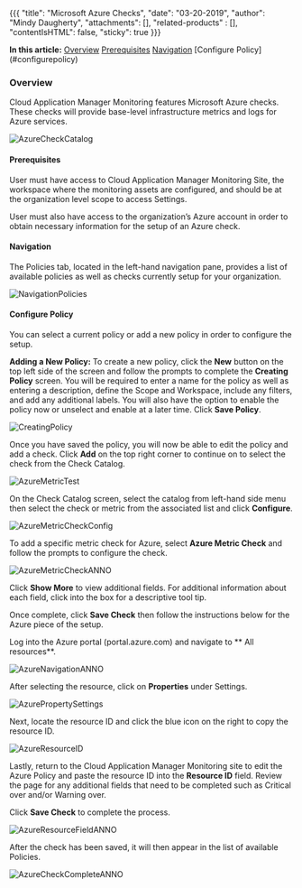 {{{
  "title": "Microsoft Azure Checks",
  "date": "03-20-2019",
  "author": "Mindy Daugherty",
  "attachments": [],
  "related-products" : [],
  "contentIsHTML": false,
  "sticky": true
}}}


**In this article:**
[Overview](#overview)
[Prerequisites](#prerequisites)
[Navigation](#navigation)
[Configure Policy] (#configurepolicy)


### Overview
Cloud Application Manager Monitoring features Microsoft Azure checks.  These checks will provide base-level infrastructure metrics and logs for Azure services.


![AzureCheckCatalog](../../images/AzureCheckCatalog.TIFF)

#### Prerequisites 
User must have access to Cloud Application Manager Monitoring Site, the workspace where the monitoring assets are configured, and should be at the organization level scope to access Settings.

User must also have access to the organization’s Azure account in order to obtain necessary information for the setup of an Azure check. 


#### Navigation 

The Policies tab, located in the left-hand navigation pane, provides a list of available policies as well as checks currently setup for your organization.


![NavigationPolicies](../../images/NavigationPolicies.TIFF)

#### Configure Policy

You can select a current policy or add a new policy in order to configure the setup. 

**Adding a New Policy:**
To create a new policy, click the **New** button on the top left side of the screen and follow the prompts to complete the **Creating Policy** screen. You will be required to enter a name for the policy as well as entering a description, define the Scope and Workspace, include any filters, and add any additional labels. You will also have the option to enable the policy now or unselect and enable at a later time. Click **Save Policy**.


![CreatingPolicy](../../images/CreatingPolicy.TIFF)

Once you have saved the policy, you will now be able to edit the policy and add a check. Click **Add** on the top right corner to continue on to select the check from the Check Catalog.

![AzureMetricTest](../../images/AzureMetricTest.TIFF)


On the Check Catalog screen, select the catalog from left-hand side menu then select the check or metric from the associated list and click **Configure**.

![AzureMetricCheckConfig](../../images/AzureMetricCheckConfig.TIFF)


To add a specific metric check for Azure, select **Azure Metric Check** and follow the prompts to configure the check. 

![AzureMetricCheckANNO](../../images/AzureMetricCheckANNO.TIFF)


Click **Show More** to view additional fields. For additional information about each field, click into the box for a descriptive tool tip.  

Once complete, click **Save Check** then follow the instructions below for the Azure piece of the setup. 

Log into the Azure portal (portal.azure.com) and navigate to ** All resources**.

![AzureNavigationANNO](../../images/AzureNavigationANNO.TIFF)


After selecting the resource, click on **Properties** under Settings.

![AzurePropertySettings](../../images/AzurePropertySettings.TIFF)


Next, locate the resource ID and click the blue icon on the right to copy the resource ID.

![AzureResourceID](../../images/AzureResourceID.TIFF)

Lastly, return to the Cloud Application Manager Monitoring site to edit the Azure Policy and paste the resource ID into the **Resource ID** field. Review the page for any additional fields that need to be completed such as Critical over and/or Warning over.

Click **Save Check** to complete the process. 

![AzureResourceFieldANNO](../../images/AzureResourceFieldANNO.TIFF)

After the check has been saved, it will then appear in the list of available Policies.

![AzureCheckCompleteANNO](../../images/AzureCheckCompleteANNO.TIFF)

